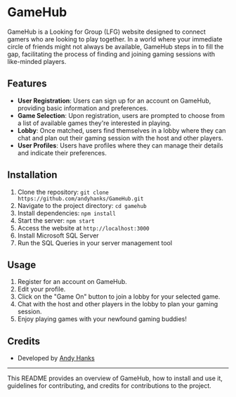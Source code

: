 # GameHub

GameHub is a Looking for Group (LFG) website designed to connect gamers who are looking to play together. In a world where your immediate circle of friends might not always be available, GameHub steps in to fill the gap, facilitating the process of finding and joining gaming sessions with like-minded players.

## Features

- **User Registration**: Users can sign up for an account on GameHub, providing basic information and preferences.
- **Game Selection**: Upon registration, users are prompted to choose from a list of available games they're interested in playing.
- **Lobby**: Once matched, users find themselves in a lobby where they can chat and plan out their gaming session with the host and other players.
- **User Profiles**: Users have profiles where they can manage their details and indicate their preferences.

## Installation

1. Clone the repository: `git clone https://github.com/andyhanks/GameHub.git`
2. Navigate to the project directory: `cd gamehub`
3. Install dependencies: `npm install`
4. Start the server: `npm start`
5. Access the website at `http://localhost:3000`
6. Install Microsoft SQL Server
7. Run the SQL Queries in your server management tool
   



## Usage

1. Register for an account on GameHub.
2. Edit your profile.
3. Click on the "Game On" button to join a lobby for your selected game.
4. Chat with the host and other players in the lobby to plan your gaming session.
5. Enjoy playing games with your newfound gaming buddies!


## Credits

- Developed by [Andy Hanks](https://github.com/andyhanks)


---

This README provides an overview of GameHub, how to install and use it, guidelines for contributing, and credits for contributions to the project.
